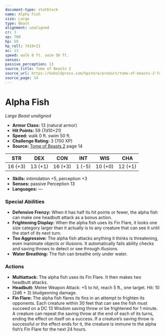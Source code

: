 ```yaml
---
document-type: statblock
name: Alpha Fish
size: Large
type: Beast
alignment: unaligned
cr: 3
xp: 700
hp: 59
hp_roll: 7d10+21
ac: 13
speed: walk 0 ft. swim 50 ft.
senses: 
passive_perception: 13
source_title: Tome of Beasts 2
source_url: https://koboldpress.com/kpstore/product/tome-of-beasts-2-for-5th-edition
source_page: 14
---
```


# Alpha Fish

*Large* *Beast* *unaligned*

- **Armor Class:** 13 (natural armor)
- **Hit Points:** 59 (7d10+21)
- **Speed:** walk 0 ft. swim 50 ft.
- **Challenge Rating:** 3 (700 XP)
- **Source:** [Tome of Beasts 2](https://koboldpress.com/kpstore/product/tome-of-beasts-2-for-5th-edition) page 14

| STR | DEX | CON | INT | WIS | CHA |
| --- | --- | --- | --- | --- | --- |
| 16 (+3) | 13 (+1) | 16 (+3) | 1 (-5) | 10 (+0) | 12 (+1) |

- **Skills:** intimidation +5, perception +3
- **Senses:** passive Perception 13
- **Languages:** —

### Special Abilities

- **Defensive Frenzy:** When it has half its hit points or fewer, the alpha fish can make one headbutt attack as a bonus action.
- **Frightening Display:** When the alpha fish uses its Fin Flare, it looks one size category larger than it actually is to any creature that can see it until the start of its next turn.
- **Too Aggressive:** The alpha fish attacks anything it thinks is threatening, even inanimate objects or illusions. It automatically fails ability checks and saving throws to detect or see through illusions.
- **Water Breathing:** The fish can breathe only under water.

### Actions

- **Multiattack:** The alpha fish uses its Fin Flare. It then makes two headbutt attacks.
- **Headbutt:** Melee Weapon Attack: +5 to hit, reach 5 ft., one target. Hit: 10 (2d6 + 3) bludgeoning damage.
- **Fin Flare:** The alpha fish flares its fins in an attempt to frighten its opponents. Each creature within 30 feet that can see the fish must succeed on a DC 13 Wisdom saving throw or be frightened for 1 minute. A creature can repeat the saving throw at the end of each of its turns, ending the effect on itself on a success. If a creature’s saving throw is successful or the effect ends for it, the creature is immune to the alpha fish’s Fin Flare for the next 24 hours.
